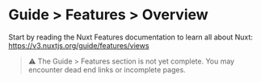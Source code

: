 # Guide > Features > Overview

Start by reading the Nuxt Features documentation to learn all about Nuxt: https://v3.nuxtjs.org/guide/features/views

> ⚠️ The Guide > Features section is not yet complete. You may encounter dead end links or incomplete pages.
